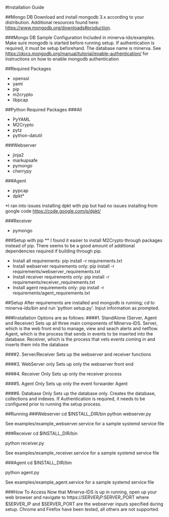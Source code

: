 #Installation Guide

##Mongo DB
Download and install mongodb 3.x according to your distribution.  Additional resources found here: https://www.mongodb.org/downloads#production.

###Mongo DB Sample Configuration
Included in minerva-ids/examples.  Make sure mongodb is started before running setup.  If authentication is required, it must be setup beforehand.  The database name is minerva.  See https://docs.mongodb.org/manual/tutorial/enable-authentication/ for instructions on how to enable mongodb authentication

##Required Packages
- openssl
- yaml
- pip
- m2crypto
- libpcap

##Python Required Packages
###All
- PyYAML
- M2Crypto
- pytz
- python-datutil

###Webserver
- jinja2
- markupsafe
- pymongo
- cherrypy

###Agent
- pypcap
- dpkt*

*I ran into issues installing dpkt with pip but had no issues installing from google code https://code.google.com/p/dpkt/

###Receiver
- pymongo

###Setup with pip 
** I found it easier to install M2Crypto through packages instead of pip.  There seems to be a good amount of additional dependencies required if building through pip.
- Install all requirements: pip install -r requirements.txt
- Install webserver requirements only: pip install -r requirements/webserver_requirements.txt
- Install receiver requirements only: pip install -r requirements/receiver_requirements.txt
- Install agent requirements only: pip install -r requirements/agent_requirements.txt

##Setup
After requirements are installed and mongodb is running; cd to minerva-ids/bin and run 'python setup.py'.  Input information as prompted. 

###Installation Options are as follows:
####1.  StandAlone (Server, Agent and Receiver)
Sets up all three main components of Minerva-IDS.  Server, which is the web front end to manage, view and seach alerts and netflow.  Agent, which is the process that sends in events to be inserted into the database.  Receiver, which is the process that vets events coming in and inserts them into the database

####2.  Server/Receiver
Sets up the webserver and receiver functions

####3.  WebServer only
Sets up only the webserver front end

####4.  Receiver Only
Sets up only the receiver process

####5.  Agent Only
Sets up only the event forwarder Agent

####6. Database Only
Sets up the database only.  Creates the database, collections and indexes.  If Authentication is required, it needs to be configured prior to running the setup process.

##Running
###Webserver
cd $INSTALL_DIR/bin
python webserver.py

See examples/example_webserver.service for a sample systemd service file

###Receiver
cd $INSTALL_DIR/bin

python receiver.py

See examples/example_receiver.service for a sample systemd service file

###Agent
cd $INSTALL_DIR/bin

python agent.py

See examples/example_agent.service for a sample systemd service file

###How To Access
Now that Minerva-IDS is up in running, open up your web browser and navigate to https://$SERVER_IP:$SERVER_PORT  where $SERVER_IP and $SERVER_PORT are the webserver inputs specified during setup.  Chrome and Firefox have been tested, all others are not supported.
